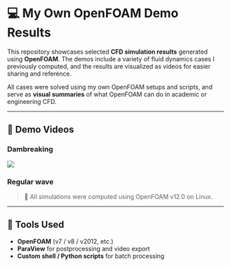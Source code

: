 # 💻 My Own OpenFOAM Demo Results

This repository showcases selected **CFD simulation results** generated using **OpenFOAM**. The demos include a variety of fluid dynamics cases I previously computed, and the results are visualized as videos for easier sharing and reference.

All cases were solved using my own OpenFOAM setups and scripts, and serve as **visual summaries** of what OpenFOAM can do in academic or engineering CFD.

---

## 🎥 Demo Videos



### Dambreaking

<!-- Example:
<iframe 
width="600" height="360" 
src="https://www.youtube.com/embed/VIDEO_ID" 
frameborder="0" 
allow="accelerometer; autoplay; clipboard-write; encrypted-media; gyroscope; picture-in-picture" 
allowfullscreen>
</iframe> -->
<!-- 
<iframe 
width="600" height="360" 
src="https://www.youtube.com/embed/6vGnFBioc6A" 
frameborder="0" 
allow="accelerometer; autoplay; clipboard-write; encrypted-media; gyroscope; picture-in-picture" 
allowfullscreen>
</iframe> -->
[![](https://img.youtube.com/vi/6vGnFBioc6A/0.jpg)](https://www.youtube.com/watch?v=6vGnFBioc6A)


### Regular wave

<!-- <iframe 
width="600" height="360" 
src="https://www.youtube.com/embed/C24xO0hJZsg" 
frameborder="0" 
allow="accelerometer; autoplay; clipboard-write; encrypted-media; gyroscope; picture-in-picture" 
allowfullscreen>
</iframe> -->

> 🔧 All simulations were computed using OpenFOAM v12.0 on Linux.

---

## 🧰 Tools Used

- **OpenFOAM** (v7 / v8 / v2012, etc.)
- **ParaView** for postprocessing and video export
- **Custom shell / Python scripts** for batch processing
